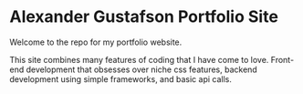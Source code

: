 # Alexander Gustafson Portfolio Site

Welcome to the repo for my portfolio website. 

This site combines many features of coding that I have come to love. Front-end development that obsesses over niche css features, backend development using simple frameworks, and basic api calls.
